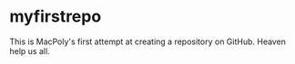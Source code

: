 # myfirstrepo
This is MacPoly's first attempt at creating a repository on GitHub. Heaven help us all.
